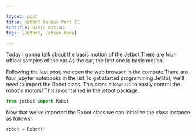 ```yaml
---

layout: post
title: Jetbot Series Part II
subtitle: basic motion
tags: [Jetbot, Jetson Nano]

---
```


Today I gonna talk about the basic motion of the Jetbot.There are four offical samples of the car.As the car, the first one is basic motion.

Following the last post, we open the web browser in the compute.There are four jupyter notebooks in the list.To get started programming JetBot, we'll need to import the Robot class. This class allows us to easily control the robot's motors! This is contained in the jetbot package.

```python
from jetbot import Robot
``` 
Now that we've imported the Robot class we can initialize the class instance as follows

```python
robot = Robot()
```

